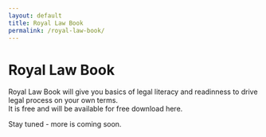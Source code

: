 ```yaml
---
layout: default
title: Royal Law Book
permalink: /royal-law-book/
---
```


# Royal Law Book
Royal Law Book will give you basics of legal literacy and readinness to drive legal process on your own terms.  
It is free and will be available for free download here.  
  
Stay tuned - more is coming soon.  